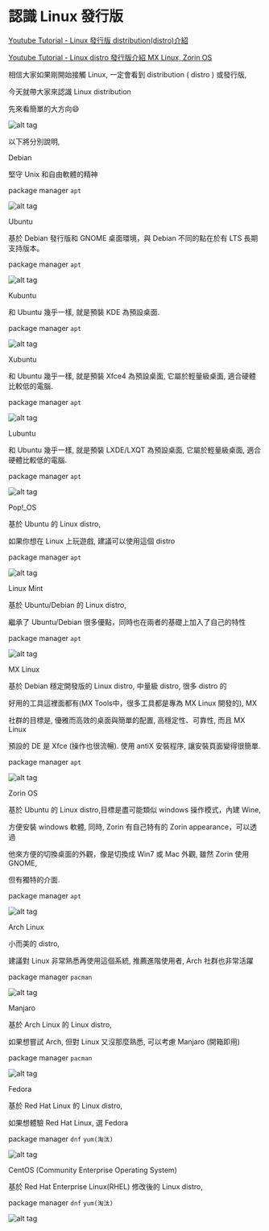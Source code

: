 # 認識 Linux 發行版

[Youtube Tutorial - Linux 發行版 distribution(distro)介紹](https://youtu.be/eCFfpJcd9c4)

[Youtube Tutorial - Linux distro 發行版介紹 MX Linux, Zorin OS](https://youtu.be/nxoMgT8akdQ)

相信大家如果剛開始接觸 Linux, 一定會看到 distribution ( distro ) 或發行版,

今天就帶大家來認識 Linux distribution

先來看簡單的大方向:smile:

![alt tag](https://i.imgur.com/vRpTRhJ.png)

以下將分別說明,

Debian

堅守 Unix 和自由軟體的精神

package manager `apt`

![alt tag](https://i.imgur.com/qU60iOp.png)

Ubuntu

基於 Debian 發行版和 GNOME 桌面環境，與 Debian 不同的點在於有 LTS 長期支持版本。

package manager `apt`

![alt tag](https://i.imgur.com/qD6i2fj.png)

Kubuntu

和 Ubuntu 幾乎一樣, 就是預裝 KDE 為預設桌面.

package manager `apt`

![alt tag](https://i.imgur.com/8gQXSRT.png)

Xubuntu

和 Ubuntu 幾乎一樣, 就是預裝 Xfce4 為預設桌面, 它屬於輕量級桌面, 適合硬體比較低的電腦.

package manager `apt`

![alt tag](https://i.imgur.com/eDzs0ex.png)

Lubuntu

和 Ubuntu 幾乎一樣, 就是預裝 LXDE/LXQT 為預設桌面, 它屬於輕量級桌面, 適合硬體比較低的電腦.

package manager `apt`

![alt tag](https://i.imgur.com/hL2v8GQ.png)

Pop!_OS

基於 Ubuntu 的 Linux distro,

如果你想在 Linux 上玩遊戲, 建議可以使用這個 distro

package manager `apt`

![alt tag](https://i.imgur.com/1k1qR02.png)

Linux Mint

基於 Ubuntu/Debian 的 Linux distro,

繼承了 Ubuntu/Debian 很多優點，同時也在兩者的基礎上加入了自己的特性

package manager `apt`

![alt tag](https://i.imgur.com/0lh0IHt.png)

MX Linux

基於 Debian 穩定開發版的 Linux distro, 中量級 distro, 很多 distro 的

好用的工具這裡面都有(MX Tools中，很多工具都是專為 MX Linux 開發的), MX

社群的目標是, 優雅而高效的桌面與簡單的配置, 高穩定性、可靠性, 而且 MX Linux

預設的 DE 是 Xfce (操作也很流暢). 使用 antiX 安裝程序, 讓安裝頁面變得很簡單.

package manager `apt`

![alt tag](https://i.imgur.com/FjKCONa.png)

Zorin OS

基於 Ubuntu 的 Linux distro,目標是盡可能類似 windows 操作模式，內建 Wine,

方便安裝 windows 軟體, 同時, Zorin 有自己特有的 Zorin appearance，可以透過

他來方便的切換桌面的外觀，像是切換成 Win7 或 Mac 外觀, 雖然 Zorin 使用 GNOME,

但有獨特的介面.

package manager `apt`

![alt tag](https://i.imgur.com/VVBylk2.png)

Arch Linux

小而美的 distro,

建議對 Linux 非常熟悉再使用這個系統, 推薦進階使用者, Arch 社群也非常活躍

package manager `pacman`

![alt tag](https://i.imgur.com/9hhhCDH.png)

Manjaro

基於 Arch Linux 的 Linux distro,

如果想嘗試 Arch, 但對 Linux 又沒那麼熟悉, 可以考慮 Manjaro (開箱即用)

package manager `pacman`

![alt tag](https://i.imgur.com/cq6iVRZ.png)

Fedora

基於 Red Hat Linux 的 Linux distro,

如果想體驗 Red Hat Linux, 選 Fedora

package manager `dnf` `yum(淘汰)`

![alt tag](https://i.imgur.com/lMpXuYa.png)

CentOS (Community Enterprise Operating System)

基於 Red Hat Enterprise Linux(RHEL) 修改後的 Linux distro,

package manager `dnf` `yum(淘汰)`

![alt tag](https://i.imgur.com/TDDkohP.png)

